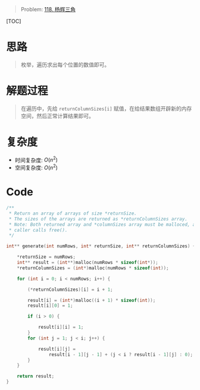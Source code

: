 
> Problem: [118. 杨辉三角](https://leetcode.cn/problems/pascals-triangle/description/)

[TOC]

# 思路

> 枚举，遍历求出每个位置的数值即可。

# 解题过程

> 在遍历中，先给 `returnColumnSizes[i]` 赋值，在给结果数组开辟新的内存空间，然后正常计算结果即可。

# 复杂度

- 时间复杂度: $O(n^2)$
- 空间复杂度: $O(n^2)$



# Code
```cpp
/**
 * Return an array of arrays of size *returnSize.
 * The sizes of the arrays are returned as *returnColumnSizes array.
 * Note: Both returned array and *columnSizes array must be malloced, assume
 * caller calls free().
 */

int** generate(int numRows, int* returnSize, int** returnColumnSizes) {

    *returnSize = numRows;
    int** result = (int**)malloc(numRows * sizeof(int*));
    *returnColumnSizes = (int*)malloc(numRows * sizeof(int));

    for (int i = 0; i < numRows; i++) {

        (*returnColumnSizes)[i] = i + 1;

        result[i] = (int*)malloc((i + 1) * sizeof(int));
        result[i][0] = 1;

        if (i > 0) {

            result[i][i] = 1;
        }
        for (int j = 1; j < i; j++) {

            result[i][j] =
                result[i - 1][j - 1] + (j < i ? result[i - 1][j] : 0);
        }
    }

    return result;
}
```